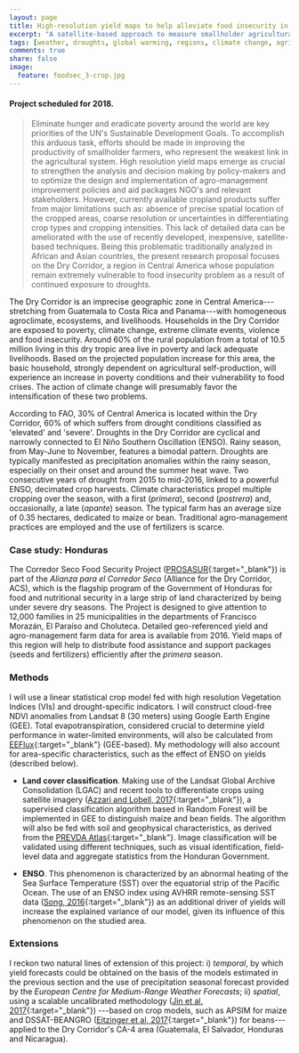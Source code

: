 ```yaml
---
layout: page
title: High-resolution yield maps to help alleviate food insecurity in the Central American Dry Corridor
excerpt: "A satellite-based approach to measure smallholder agricultural productivity in drought-exposed areas in Honduras"
tags: [weather, droughts, global warming, regions, climate change, agriculture, crop, yields, adaptation, remote sensing, satellite, Smallholder agriculture, High-resolution, SCYM, Land cover, Google Earth Engine, Random Forest]
comments: true
share: false
image:
  feature: foodsec_3-crop.jpg
---
```


#### Project scheduled for 2018.

>Eliminate hunger and eradicate poverty around the world are key priorities of the UN's Sustainable Development Goals. To accomplish this arduous task, efforts should be made in improving the productivity of smallholder farmers, who represent the weakest link in the agricultural system. High resolution yield maps emerge as crucial to strengthen the analysis and decision making by policy-makers and to optimize the design and implementation of agro-management improvement policies and aid packages NGO's and relevant stakeholders. However, currently available cropland products suffer from major limitations such as: absence of precise spatial location of the cropped areas, coarse resolution or uncertainties in differentiating crop types and cropping intensities. This lack of detailed data can be ameliorated with the use of recently developed, inexpensive, satellite-based techniques. Being this problematic traditionally analyzed in African and Asian countries, the present research proposal focuses on the Dry Corridor, a region in Central America whose population remain extremely vulnerable to food insecurity problem as a result of continued exposure to droughts.

The Dry Corridor is an imprecise geographic zone in Central America---stretching from Guatemala to Costa Rica and Panama---with homogeneous agroclimate, ecosystems, and livelihoods. Households in the Dry Corridor are exposed to poverty, climate change, extreme climate events, violence and food insecurity. Around 60% of the rural population from a total of 10.5 million living in this dry tropic area live in poverty and lack adequate livelihoods. Based on the projected population increase for this area, the basic household, strongly dependent on agricultural self-production, will experience an increase in poverty conditions and their vulnerability to food crises. The action of climate change will presumably favor the intensification of these two problems.

According to FAO, 30% of Central America is located within the Dry Corridor, 60% of which suffers from drought conditions classified as 'elevated' and 'severe'. Droughts in the Dry Corridor are cyclical and narrowly connected to El Niño Southern Oscillation (ENSO). Rainy season, from May-June to November, features a bimodal pattern. Droughts are typically manifested as precipitation anomalies within the rainy season, especially on their onset and around the summer heat wave. Two consecutive years of drought from 2015 to mid-2016, linked to a powerful ENSO, decimated crop harvests. Climate characteristics propel multiple cropping over the season, with a first (*primera*), second (*postrera*) and, occasionally, a late (*apante*) season. The typical farm has an average size of 0.35 hectares, dedicated to maize or bean. Traditional agro-management practices are employed and the use of fertilizers is scarce. 

### Case study: Honduras
The Corredor Seco Food Security Project ([PROSASUR](http://www.mcahonduras.hn/acs-prosasur/){:target="_blank"}) is part of the *Alianza para el Corredor Seco* (Alliance for the Dry Corridor, ACS), which is the flagship program of the Government of Honduras for food and nutritional security in a large strip of land characterized by being under severe dry seasons. The Project is designed to give attention to 12,000 families in 25 municipalities in the departments of Francisco Morazán, El Paraíso and Choluteca. Detailed geo-referenced yield and agro-management farm data for area is available from 2016. Yield maps of this region will help to distribute food assistance and support packages (seeds and fertilizers) efficiently after the *primera* season.

### Methods
I will use a linear statistical crop model fed with high resolution Vegetation Indices (VIs) and drought-specific indicators. I will construct cloud-free NDVI anomalies from Landsat 8 (30 meters) using Google Earth Engine (GEE). Total evapotranspiration, considered crucial to determine yield performance in water-limited environments, will also be calculated from [EEFlux](https://eeflux-level1.appspot.com/){:target="_blank"} (GEE-based). My methodology will also account for area-specific characteristics, such as the effect of ENSO on yields (described below).

- **Land cover classification**. Making use of the Landsat Global Archive Consolidation (LGAC) and recent tools to differentiate crops using satellite imagery ([Azzari and Lobell, 2017](http://www.sciencedirect.com/science/article/pii/S0034425717302237){:target="_blank"}), a supervised classification algorithm based in Random Forest will be implemented in GEE to distinguish maize and bean fields. The algorithm will also be fed with soil and geophysical characteristics, as derived from the [PREVDA Atlas](http://www.sica.int/prevda/){:target="_blank"}. Image classification will be validated using different techniques, such as visual identification, field-level data and aggregate statistics from the Honduran Government.

- **ENSO**. This phenomenon is characterized by an abnormal heating of the Sea Surface Temperature (SST) over the equatorial strip of the Pacific Ocean. The use of an ENSO index using AVHRR remote-sensing SST data ([Song, 2016](http://www.tandfonline.com/doi/full/10.1080/01431161.2015.1125553){:target="_blank"}) as an additional driver of yields will increase the explained variance of our model, given its influence of this phenomenon on the studied area.

### Extensions
I reckon two natural lines of extension of this project: i) *temporal*, by which yield forecasts could be obtained on the basis of the models estimated in the previous section and the use of precipitation seasonal forecast provided by the *European Centre for Medium-Range Weather Forecasts*; ii) *spatial*, using a scalable uncalibrated methodology ([Jin et al, 2017](http://www.mdpi.com/2072-4292/9/9/931){:target="_blank"}) ---based on crop models, such as APSIM for maize and DSSAT-BEANGRO ([Eitzinger et al, 2017](https://link.springer.com/article/10.1007/s11027-015-9696-2){:target="_blank"}) for beans---applied to the Dry Corridor's CA-4 area (Guatemala, El Salvador, Honduras and Nicaragua).
